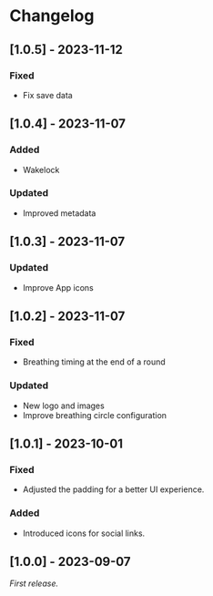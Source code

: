  # Changelog
 ## [1.0.5] - 2023-11-12
 ### Fixed
 - Fix save data

 ## [1.0.4] - 2023-11-07
 ### Added
 - Wakelock
 ### Updated
 - Improved metadata

 ## [1.0.3] - 2023-11-07
 ### Updated
 - Improve App icons

 ## [1.0.2] - 2023-11-07
 ### Fixed
 - Breathing timing at the end of a round
 ### Updated
 - New logo and images
 - Improve breathing circle configuration

## [1.0.1] - 2023-10-01
### Fixed
- Adjusted the padding for a better UI experience.

### Added
- Introduced icons for social links.
 ## [1.0.0] - 2023-09-07

_First release._
